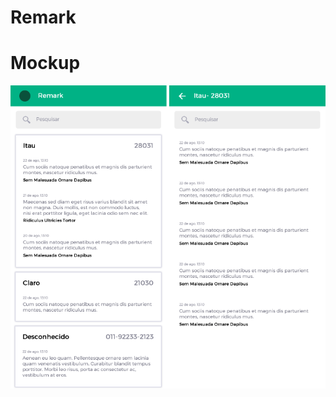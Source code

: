 Remark
===

Mockup
===

![](https://raw.githubusercontent.com/Pierry/remark/master/docs/mockup.png)
